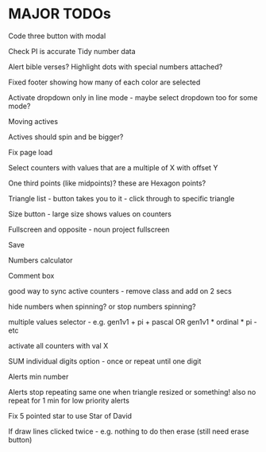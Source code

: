 MAJOR TODOs
===========

Code three button with modal



Check PI is accurate
Tidy number data

Alert bible verses?
Highlight dots with special numbers attached?

Fixed footer showing how many of each color are selected

Activate dropdown only in line mode - maybe select dropdown too for some mode?

Moving actives

Actives should spin and be bigger?

Fix page load

Select counters with values that are a multiple of X with offset Y

One third points (like midpoints)? these are Hexagon points?

Triangle list - button takes you to it - click through to specific triangle

Size button - large size shows values on counters

Fullscreen and opposite - noun project fullscreen

Save

Numbers calculator

Comment box

good way to sync active counters - remove class and add on 2 secs

hide numbers when spinning? or stop numbers spinning?

multiple values selector - e.g. gen1v1 + pi + pascal OR gen1v1 * ordinal * pi - etc

activate all counters with val X

SUM individual digits option - once or repeat until one digit

Alerts min number

Alerts stop repeating same one when triangle resized or something! also no repeat for 1 min for low priority alerts

Fix 5 pointed star to use Star of David

If draw lines clicked twice - e.g. nothing to do then erase (still need erase button)
